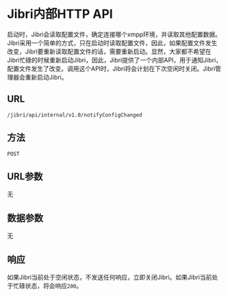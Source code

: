 # Jibri内部HTTP API

启动时，Jibri会读取配置文件，确定连接哪个xmpp环境，并读取其他配置数据。Jibri采用一个简单的方式，只在启动时读取配置文件，因此，如果配置文件发生改变，Jibri要重新读取配置文件的话，需要重新启动。显然，大家都不希望在Jibri忙碌的时候重新启动Jibri，因此，Jibri提供了一个内部API，用于通知Jibri，配置文件发生了改变。调用这个API时，Jibri将会计划在下次空闲时关闭。Jibri管理器会重新启动Jibri。

## URL

`/jibri/api/internal/v1.0/notifyConfigChanged`

## 方法

`POST`

## URL参数

无

## 数据参数

无

## 响应

如果Jibri当前处于空闲状态，不发送任何响应，立即关闭Jibri。如果Jibri当前处于忙碌状态，将会响应`200`。
